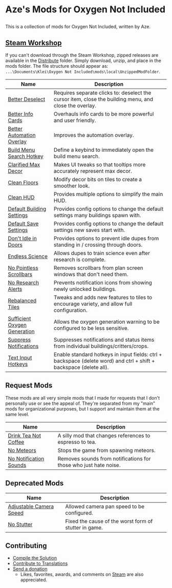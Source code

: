 # Aze's Mods for Oxygen Not Included</p>

This is a collection of mods for Oxygen Not Included, written by Aze.

## [Steam Workshop](https://steamcommunity.com/profiles/76561198044590606/myworkshopfiles/?appid=457140)

If you can't download through the Steam Workshop, zipped releases are available in the [Distribute](https://github.com/AzeTheGreat/ONI-Mods/tree/master/Distribute) folder.  Simply download, unzip, and place in the mods folder.  The file structure should appear as: `...\Documents\Klei\Oxygen Not Included\mods\local\UnzippedModFolder`.

|**Name**|**Description**|
|---|---|
|[Better Deselect](https://steamcommunity.com/sharedfiles/filedetails/?id=1870696175)|Requires separate clicks to: deselect the cursor item, close the building menu, and close the overlay.|
|[Better Info Cards](https://steamcommunity.com/sharedfiles/filedetails/?id=1960947963)|Overhauls info cards to be more powerful and user friendly.|
|[Better Automation Overlay](https://steamcommunity.com/sharedfiles/filedetails/?id=1878896484)|Improves the automation overlay.|
|[Build Menu Search Hotkey](https://steamcommunity.com/sharedfiles/filedetails/?id=3164212090)|Define a keybind to immediately open the build menu search.|
|[Clarified Max Decor](https://steamcommunity.com/sharedfiles/filedetails/?id=2169776807)|Makes UI tweaks so that tooltips more accurately represent max decor.|
|[Clean Floors](https://steamcommunity.com/sharedfiles/filedetails/?id=1937854017)|Modify decor bits on tiles to create a smoother look.|
|[Clean HUD](https://steamcommunity.com/sharedfiles/filedetails/?id=1909037839)|Provides multiple options to simplify the main HUD.|
|[Default Building Settings](https://steamcommunity.com/sharedfiles/filedetails/?id=1989737447)|Provides config options to change the default settings many buildings spawn with.|
|[Default Save Settings](https://steamcommunity.com/sharedfiles/filedetails/?id=2033314981)|Provides config options to change the default settings new saves start with.|
|[Don't Idle in Doors](https://steamcommunity.com/sharedfiles/filedetails/?id=2154537340)|Provides options to prevent idle dupes from standing in / crossing through doors.|
|[Endless Science](https://steamcommunity.com/sharedfiles/filedetails/?id=1964613307)|Allows dupes to train science even after research is complete.|
|[No Pointless Scrollbars](https://steamcommunity.com/sharedfiles/filedetails/?id=1959130035)|Removes scrollbars from plan screen windows that don't need them.|
|[No Research Alerts](https://steamcommunity.com/sharedfiles/filedetails/?id=1872885565)|Prevents notification icons from showing newly unlocked buildings.|
|[Rebalanced Tiles](https://steamcommunity.com/sharedfiles/filedetails/?id=1906094571)|Tweaks and adds new features to tiles to encourage variety, and allow full configuration.|
|[Sufficient Oxygen Generation](https://steamcommunity.com/sharedfiles/filedetails/?id=1887869179)|Allows the oxygen generation warning to be configured to be less sensitive.|
|[Suppress Notifications](https://steamcommunity.com/sharedfiles/filedetails/?id=1832319118)|Suppresses notifications and status items from individual buildings/critters/crops.|
|[Text Input Hotkeys](https://steamcommunity.com/sharedfiles/filedetails/?id=3165114076)|Enable standard hotkeys in input fields: ctrl + backspace (delete word) and ctrl + shift + backspace (delete all).|

## Request Mods

These mods are all very simple mods that I made for requests that I don't personally use or see the appeal of.  They're separated from my "main" mods for organizational purposes, but I support and maintain them at the same level.

|**Name**|**Description**|
|---|---|
|[Drink Tea Not Coffee](https://steamcommunity.com/sharedfiles/filedetails/?id=1969458444)|A silly mod that changes references to espresso to tea.|
|[No Meteors](https://steamcommunity.com/sharedfiles/filedetails/?id=1962090267)|Stops the game from spawning meteors.|
|[No Notification Sounds](https://steamcommunity.com/sharedfiles/filedetails/?id=1882035088)|Removes sounds from notifications for those who just hate noise.|

## Deprecated Mods
|**Name**|**Description**|
|---|---|
|[Adjustable Camera Speed](https://steamcommunity.com/sharedfiles/filedetails/?id=1845747605)|Allowed camera pan speed to be configured.|
|[No Stutter](https://steamcommunity.com/sharedfiles/filedetails/?id=2334665698)|Fixed the cause of the worst form of stutter in game.|

## Contributing
- [Compile the Solution](src)
- [Contribute to Translations](Translations)
- [Send a donation](https://ko-fi.com/aze_tg)
  - Likes, favorites, awards, and comments on [Steam](https://steamcommunity.com/profiles/76561198044590606/myworkshopfiles/?appid=457140) are also appreciated.